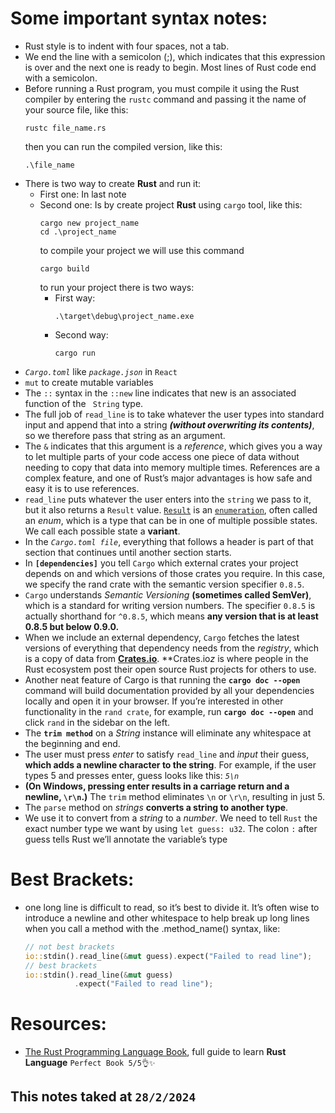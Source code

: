 # Some important syntax notes:
  - Rust style is to indent with four spaces, not a tab.
  - We end the line with a semicolon (;), which indicates that this expression is over and the next one is ready to begin. Most lines of Rust code end with a semicolon.
  - Before running a Rust program, you must compile it using the Rust compiler by entering the `rustc` command and passing it the name of your source file, like this:
    ```
    rustc file_name.rs
    ```
    then you can run the compiled version, like this:
    ```
    .\file_name
    ```
  - There is two way to create **Rust** and run it:
      - First one: In last note
      - Second one: Is by create project **Rust** using `cargo` tool, like this:
        ```
        cargo new project_name
        cd .\project_name
        ```
        to compile your project we will use this command
        ```
        cargo build
        ```
        to run your project there is two ways:
          - First way:
            ```
            .\target\debug\project_name.exe
            ```
          - Second way:
            ```
            cargo run
            ```
  - *`Cargo.toml`* like *`package.json`* in `React`
  - `mut` to create mutable variables
  - The `::` syntax in the `::new` line indicates that new is an associated function of the ` String` type.
  - The full job of `read_line` is to take whatever the user types into standard input and append that into a string ***(without overwriting its contents)***, so we therefore pass that string as an argument.
  - The `&` indicates that this argument is a *reference*, which gives you a way to let multiple parts of your code access one piece of data without needing to copy that data into memory multiple times. References are a complex feature, and one of Rust’s major advantages is how safe and easy it is to use references.
  - `read_line` puts whatever the user enters into the `string` we pass to it, but it also returns a `Result` value. [`Result`](https://doc.rust-lang.org/std/result/enum.Result.html) is an [`enumeration`](https://doc.rust-lang.org/book/ch06-00-enums.html), often called an *enum*, which is a type that can be in one of multiple possible states. We call each possible state a **variant**.
  - In the *`Cargo.toml file`*, everything that follows a header is part of that section that continues until another section starts.
  - In **`[dependencies]`** you tell `Cargo` which external crates your project depends on and which versions of those crates you require. In this case, we specify the rand crate with the semantic version specifier `0.8.5`.
  - `Cargo` understands *Semantic Versioning* **(sometimes called SemVer)**, which is a standard for writing version numbers. The specifier `0.8.5` is actually shorthand for `^0.8.5`, which means **any version that is at least 0.8.5 but below 0.9.0.**
  - When we include an external dependency, `Cargo` fetches the latest versions of everything that dependency needs from the *registry*, which is a copy of data from [**Crates.io**](https://crates.io/). **Crates.io*z* is where people in the Rust ecosystem post their open source Rust projects for others to use.
  - Another neat feature of Cargo is that running the **`cargo doc --open`** command will build documentation provided by all your dependencies locally and open it in your browser. If you’re interested in other functionality in the `rand crate`, for example, run **`cargo doc --open`** and click `rand` in the sidebar on the left.
  - The **`trim method`** on a *String* instance will eliminate any whitespace at the beginning and end.
  - The user must press *enter* to satisfy `read_line` and *input* their guess, **which adds a newline character to the string**. For example, if the user types 5 and presses enter, guess looks like this: *`5\n`*
  - **(On Windows, pressing enter results in a carriage return and a newline, `\r\n`.)** The `trim` method eliminates `\n` or `\r\n`, resulting in just 5.
  - The `parse` method on *strings* **converts a string to another type**.
  - We use it to convert from a *string* to a *number*. We need to tell `Rust` the exact number type we want by using   `let guess: u32`. The colon `:` after guess tells Rust we’ll annotate the variable’s type


# Best Brackets:
  - one long line is difficult to read, so it’s best to divide it. It’s often wise to introduce a newline and other whitespace to help break up long lines when you call a method with the .method_name() syntax, like:
    ```Rust
    // not best brackets
    io::stdin().read_line(&mut guess).expect("Failed to read line");
    // best brackets
    io::stdin().read_line(&mut guess)
               .expect("Failed to read line");
    ```

# Resources: 
  - [The Rust Programming Language Book](https://doc.rust-lang.org/book/), full guide to learn **Rust Language**  `Perfect Book 5/5👌✨`

## This notes taked at `28/2/2024`
